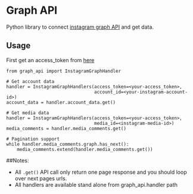 # Graph API

Python library to connect [instagram graph API](https://developers.facebook.com/docs/instagram-api) and get data.


## Usage
First get an access_token from [here](https://developers.facebook.com/tools/explorer)

    from graph_api import InstagramGraphHandler
    
    # Get account data 
    handler = InstagramGraphHandlers(access_token=<your-access_token>, 
                                     account_id=<your-instagram-account-id>)
    account_data = handler.account_data.get()
    
    # Get media data
    handler = InstagramGraphHandlers(access_token=<your-access_token>, 
                                     media_id=<instagram-media-id>)
    media_comments = handler.media_comments.get()
    
    # Pagination support
    while handler.media_comments.graph.has_next():
        media_comments.extend(handler.media_comments.get())


##Notes:
* All `.get()` API call only return one page response and you should loop over next pages urls.
* All handlers are available stand alone from graph_api.handler path

